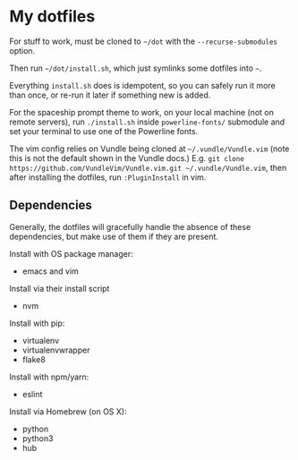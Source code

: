My dotfiles
===========

For stuff to work, must be cloned to `~/dot` with the `--recurse-submodules`
option.

Then run `~/dot/install.sh`, which just symlinks some dotfiles into `~`.

Everything `install.sh` does is idempotent, so you can safely run it more than
once, or re-run it later if something new is added.

For the spaceship prompt theme to work, on your local machine (not on remote
servers), run `./install.sh` inside `powerline-fonts/` submodule and set your
terminal to use one of the Powerline fonts.

The vim config relies on Vundle being cloned at `~/.vundle/Vundle.vim` (note
this is not the default shown in the Vundle docs.) E.g. `git clone
https://github.com/VundleVim/Vundle.vim.git ~/.vundle/Vundle.vim`, then after
installing the dotfiles, run `:PluginInstall` in vim.


Dependencies
------------

Generally, the dotfiles will gracefully handle the absence of these
dependencies, but make use of them if they are present.

Install with OS package manager:
  - emacs and vim

Install via their install script
  - nvm

Install with pip:
  - virtualenv
  - virtualenvwrapper
  - flake8

Install with npm/yarn:
  - eslint

Install via Homebrew (on OS X):
  - python
  - python3
  - hub
